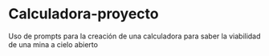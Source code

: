 # Calculadora-proyecto
Uso de prompts para la creación de una calculadora para saber la viabilidad de una mina a cielo abierto
